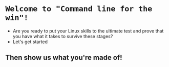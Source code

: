 # `Welcome to "Command line for the win"!`
- Are you ready to put your Linux skills to the ultimate test and prove that you have what it takes to survive these stages?
- Let's get started 
<h2>Then show us what you're made of!</h>
